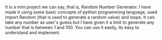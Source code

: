 It is a mini project we can say, that is, Random Number Generator. 
I have made it using some basic concepts of python programming language, used import Random (that is used to generate a random value) and loops.
It can take any number as user's guess but I have given it a limit to generate any number that is between 1 and 100.
You can use it easily, its easy to understand and implement.
